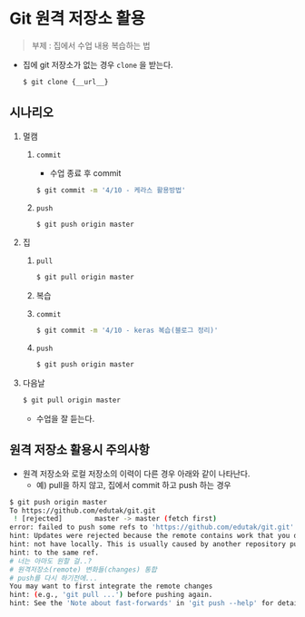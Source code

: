 # Git 원격 저장소 활용

> 부제 : 집에서 수업 내용 복습하는 법

* 집에 git 저장소가 없는 경우 `clone` 을 받는다.

  ```bash
  $ git clone {__url__}
  ```

## 시나리오

1. 멀캠

   1. `commit` 

      * 수업 종료 후 commit

      ```bash
      $ git commit -m '4/10 - 케라스 활용방법'
      ```

   2. `push`

      ```bash
      $ git push origin master
      ```

2. 집

   1. `pull`

      ```bash
      $ git pull origin master
      ```

   2. 복습 

   3. `commit` 

      ```bash
      $ git commit -m '4/10 - keras 복습(블로그 정리)'
      ```

   4. `push`

      ```bash
      $ git push origin master
      ```

3. 다음날

   ```bash
   $ git pull origin master
   ```

   * 수업을 잘 듣는다.



## 원격 저장소 활용시 주의사항

* 원격 저장소와 로컬 저장소의 이력이 다른 경우 아래와 같이 나타난다.
  * 예) pull을 하지 않고, 집에서 commit 하고 push 하는 경우

```bash
$ git push origin master
To https://github.com/edutak/git.git
 ! [rejected]        master -> master (fetch first)
error: failed to push some refs to 'https://github.com/edutak/git.git'
hint: Updates were rejected because the remote contains work that you do
hint: not have locally. This is usually caused by another repository pushing
hint: to the same ref. 
# 너는 아마도 원할 걸..? 
# 원격저장소(remote) 변화들(changes) 통합
# push를 다시 하기전에...
You may want to first integrate the remote changes
hint: (e.g., 'git pull ...') before pushing again.
hint: See the 'Note about fast-forwards' in 'git push --help' for details.
```







